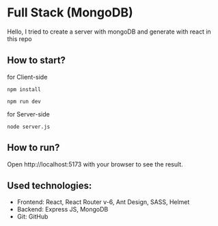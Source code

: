 # Full Stack (MongoDB)
Hello, I tried to create a server with mongoDB and generate with react in this repo
## How to start?
 for Client-side
```
npm install
```

```
npm run dev
```
 for Server-side
 
 ```
 node server.js
 ```
## How to run?

Open http://localhost:5173 with your browser to see the result.

## Used technologies:

- Frontend: React, React Router v-6, Ant Design, SASS, Helmet
- Backend: Express JS, MongoDB
- Git: GitHub
